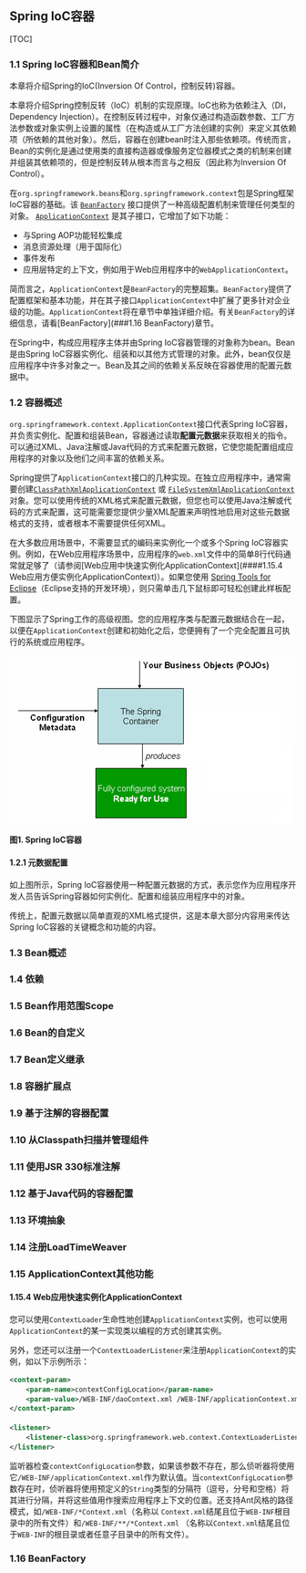 ## Spring IoC容器

[TOC]

### 1.1 Spring IoC容器和Bean简介

本章将介绍Spring的IoC(Inversion Of Control，控制反转)容器。

本章将介绍Spring控制反转（IoC）机制的实现原理。IoC也称为依赖注入（DI，Dependency Injection）。在控制反转过程中，对象仅通过构造函数参数、工厂方法参数或对象实例上设置的属性（在构造或从工厂方法创建的实例）来定义其依赖项（所依赖的其他对象）。然后，容器在创建bean时注入那些依赖项。传统而言，Bean的实例化是通过使用类的直接构造器或像服务定位器模式之类的机制来创建并组装其依赖项的，但是控制反转从根本而言与之相反（因此称为Inversion Of Control）。

在`org.springframework.beans`和`org.springframework.context`包是Spring框架IoC容器的基础。该 [`BeanFactory`](https://docs.spring.io/spring-framework/docs/5.2.6.RELEASE/javadoc-api/org/springframework/beans/factory/BeanFactory.html) 接口提供了一种高级配置机制来管理任何类型的对象。 [`ApplicationContext`](https://docs.spring.io/spring-framework/docs/5.2.6.RELEASE/javadoc-api/org/springframework/context/ApplicationContext.html) 是其子接口，它增加了如下功能：

- 与Spring AOP功能轻松集成
- 消息资源处理（用于国际化）
- 事件发布
- 应用层特定的上下文，例如用于Web应用程序中的`WebApplicationContext`。

简而言之，`ApplicationContext`是`BeanFactory`的完整超集。`BeanFactory`提供了配置框架和基本功能，并在其子接口`ApplicationContext`中扩展了更多针对企业级的功能。`ApplicationContext`将在章节中单独详细介绍。有关`BeanFactory`的详细信息，请看[BeanFactory](###1.16 BeanFactory)章节。

在Spring中，构成应用程序主体并由Spring IoC容器管理的对象称为bean。Bean是由Spring IoC容器实例化、组装和以其他方式管理的对象。此外，bean仅仅是应用程序中许多对象之一。Bean及其之间的依赖关系反映在容器使用的配置元数据中。

### 1.2 容器概述

`org.springframework.context.ApplicationContext`接口代表Spring IoC容器，并负责实例化、配置和组装Bean，容器通过读取**配置元数据**来获取相关的指令。可以通过XML、Java注解或Java代码的方式来配置元数据，它使您能配置组成应用程序的对象以及他们之间丰富的依赖关系。

Spring提供了`ApplicationContext`接口的几种实现。在独立应用程序中，通常需要创建[`ClassPathXmlApplicationContext`](https://docs.spring.io/spring-framework/docs/5.2.6.RELEASE/javadoc-api/org/springframework/context/support/ClassPathXmlApplicationContext.html) 或 [`FileSystemXmlApplicationContext`](https://docs.spring.io/spring-framework/docs/5.2.6.RELEASE/javadoc-api/org/springframework/context/support/FileSystemXmlApplicationContext.html)对象。您可以使用传统的XML格式来配置元数据，但您也可以使用Java注解或代码的方式来配置，这可能需要您提供少量XML配置来声明性地启用对这些元数据格式的支持，或者根本不需要提供任何XML。

在大多数应用场景中，不需要显式的编码来实例化一个或多个Spring IoC容器实例。例如，在Web应用程序场景中，应用程序的`web.xml`文件中的简单8行代码通常就足够了（请参阅[Web应用中快速实例化ApplicationContext](####1.15.4 Web应用方便实例化ApplicationContext)）。如果您使用 [Spring Tools for Eclipse](https://spring.io/tools)（Eclipse支持的开发环境），则只需单击几下鼠标即可轻松创建此样板配置。

下图显示了Spring工作的高级视图。您的应用程序类与配置元数据结合在一起，以便在`ApplicationContext`创建和初始化之后，您便拥有了一个完全配置且可执行的系统或应用程序。

![容器魔术](images/container-magic.png)

**图1. Spring IoC容器**

#### 1.2.1 元数据配置

如上图所示，Spring IoC容器使用一种配置元数据的方式，表示您作为应用程序开发人员告诉Spring容器如何实例化、配置和组装应用程序中的对象。

传统上，配置元数据以简单直观的XML格式提供，这是本章大部分内容用来传达Spring IoC容器的关键概念和功能的内容。

[]()

### 1.3 Bean概述



### 1.4 依赖

### 1.5 Bean作用范围Scope

### 1.6 Bean的自定义

### 1.7 Bean定义继承

### 1.8 容器扩展点

### 1.9 基于注解的容器配置

### 1.10 从Classpath扫描并管理组件

### 1.11 使用JSR 330标准注解

### 1.12 基于Java代码的容器配置

### 1.13 环境抽象

### 1.14 注册LoadTimeWeaver

### 1.15 ApplicationContext其他功能

#### 1.15.4 Web应用快速实例化ApplicationContext

您可以使用`ContextLoader`生命性地创建`ApplicationContext`实例，也可以使用`ApplicationContext`的某一实现类以编程的方式创建其实例。

另外，您还可以注册一个`ContextLoaderListener`来注册`ApplicationContext`的实例，如以下示例所示：

```xml
<context-param>
    <param-name>contextConfigLocation</param-name>
    <param-value>/WEB-INF/daoContext.xml /WEB-INF/applicationContext.xml</param-value>
</context-param>

<listener>
    <listener-class>org.springframework.web.context.ContextLoaderListener</listener-class>
</listener>
```

监听器检查`contextConfigLocation`参数，如果该参数不存在，那么侦听器将使用它`/WEB-INF/applicationContext.xml`作为默认值。当`contextConfigLocation`参数存在时，侦听器将使用预定义的`String`类型的分隔符（逗号，分号和空格）将其进行分隔，并将这些值用作搜索应用程序上下文的位置。还支持Ant风格的路径模式，如`/WEB-INF/*Context.xml`（名称以 `Context.xml`结尾且位于`WEB-INF`根目录中的所有文件）和`/WEB-INF/**/*Context.xml` （名称以`Context.xml`结尾且位于`WEB-INF`的根目录或者任意子目录中的所有文件）。

### 1.16 BeanFactory






